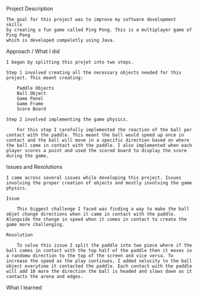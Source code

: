 Project Description

    The goal for this project was to improve my software development skills 
    by creating a fun game called Ping Pong. This is a multiplayer game of Ping Pong 
    which is developed compeletly using Java.


Approach / What I did

    I began by splitting this projet into two steps. 
    
    Step 1 involved creating all the necessary objects needed for this project. This meant creating:

        Paddle Objects 
        Ball Object
        Game Panel
        Game Frame
        Score Board

    Step 2 involved implementing the game physics.

        For this step I carefully implemented the reaction of the ball per contact with the paddle. This meant the ball would speed up once in contact and the ball will move in a specific direction based on where the ball came in contact with the paddle. I also implemented when each player scores a point and used the scored board to display the score during the game.

    

Issues and Resolutions

    I came across several issues while developing this project. Issues involving the proper creation of objects and mostly involving the game physics. 
    
    Issue

        This biggest challenge I faced was finding a way to make the ball objet change directions when it came in contact with the paddle. Alongside the change in speed when it comes in contact to create the game more challenging.

    Resolution

        To solve this issue I split the paddle into two piece where if the ball comes in contact with the top half of the paddle then it moves in a randomw direction to the top of the screen and vice versa. To increase the speed as the play continues, I added velocity to the ball object everytime it contacted the paddle. Each contact with the paddle will add 10 more the direction the ball is headed and slows down as it contacts the arena and edges. 
    

What I learned





